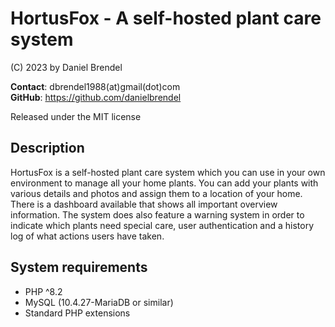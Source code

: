 # HortusFox - A self-hosted plant care system

(C) 2023 by Daniel Brendel

**Contact**: dbrendel1988(at)gmail(dot)com\
**GitHub**: https://github.com/danielbrendel

Released under the MIT license

## Description
HortusFox is a self-hosted plant care system which you can use in your own environment to manage all your home plants.
You can add your plants with various details and photos and assign them to a location of your home. There is a dashboard
available that shows all important overview information. The system does also feature a warning system in order to indicate
which plants need special care, user authentication and a history log of what actions users have taken.

## System requirements
- PHP ^8.2
- MySQL (10.4.27-MariaDB or similar)
- Standard PHP extensions
